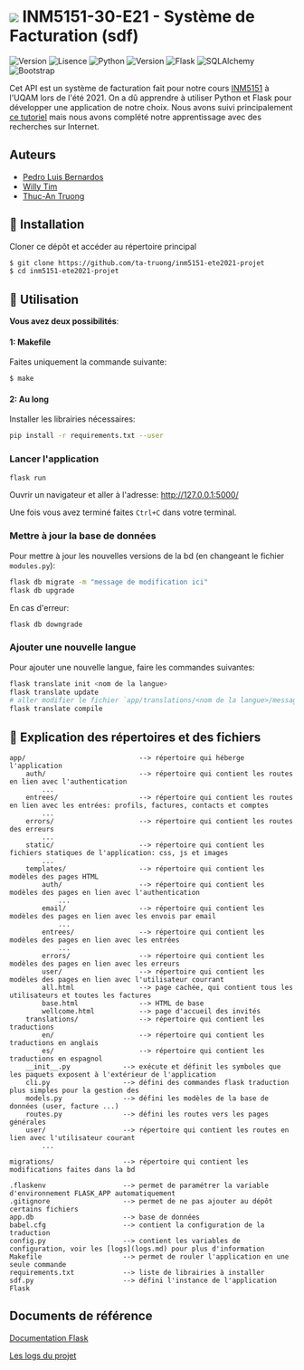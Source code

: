 # ![](app/static/favicon.ico) INM5151-30-E21 - Système de Facturation (sdf)

![Version](https://img.shields.io/badge/version-été2021-success?style=flat)
![Lisence](https://img.shields.io/badge/lisence-MIT-green?style=flat)
![Python](https://img.shields.io/badge/-Python-3776AB?style=flat&logo=Python&logoColor=white)
![Version](https://img.shields.io/badge/version-3.7|3.8|3.9-3776AB?style=flat&)
![Flask](https://img.shields.io/badge/framework-Flask-000000?style=flat&logo=Flask&logoColor=white)
![SQLAlchemy](https://img.shields.io/badge/db-SQLAlchemy-000000?style=flat&)
![Bootstrap](https://img.shields.io/badge/CSS-Bootstrap-7952B3?style=flat&logo=Bootstrap&logoColor=white)

Cet API est un système de facturation fait pour notre cours [INM5151](https://etudier.uqam.ca/cours?sigle=INM5151) à l'UQAM lors de l'été 2021. On a dû apprendre à utiliser Python et Flask pour développer une application de notre choix. Nous avons suivi principalement [ce tutoriel](https://blog.miguelgrinberg.com/post/the-flask-mega-tutorial-part-i-hello-world) mais nous avons complété notre apprentissage avec des recherches sur Internet.

## Auteurs

* [Pedro Luis Bernardos](https://www.linkedin.com/in/pedro-luis-bernardos/)
* [Willy Tim](https://www.linkedin.com/in/willy-tim/)
* [Thuc-An Truong](https://www.linkedin.com/in/thuc-an-truong-915941148/)

## :wrench: Installation

Cloner ce dépôt et accéder au répertoire principal

```bash
$ git clone https://github.com/ta-truong/inm5151-ete2021-projet
$ cd inm5151-ete2021-projet
```

## :shell: Utilisation

**Vous avez deux possibilités**:

#### 1: Makefile

Faites uniquement la commande suivante:

```bash
$ make
```

#### 2: Au long

Installer les librairies nécessaires:

```bash
pip install -r requirements.txt --user
```

### Lancer l'application

```bash
flask run
```

Ouvrir un navigateur et aller à l'adresse: <http://127.0.0.1:5000/>

Une fois vous avez terminé faites `Ctrl+C` dans votre terminal.

### Mettre à jour la base de données

Pour mettre à jour les nouvelles versions de la bd (en changeant le fichier `modules.py`):

```bash
flask db migrate -m "message de modification ici"
flask db upgrade
```

En cas d'erreur:

```bash
flask db downgrade
```

### Ajouter une nouvelle langue

Pour ajouter une nouvelle langue, faire les commandes suivantes:

```bash
flask translate init <nom de la langue>
flask translate update
# aller modifier le fichier `app/translations/<nom de la langue>/messages.po`
flask translate compile
```

## 📂 Explication des répertoires et des fichiers

```
app/                            --> répertoire qui héberge l'application
    auth/                       --> répertoire qui contient les routes en lien avec l'authentication
        ...
    entrees/                    --> répertoire qui contient les routes en lien avec les entrées: profils, factures, contacts et comptes
        ...
    errors/                     --> répertoire qui contient les routes des erreurs
        ...
    static/                     --> répertoire qui contient les fichiers statiques de l'application: css, js et images
        ...
    templates/                  --> répertoire qui contient les modèles des pages HTML
        auth/                   --> répertoire qui contient les modèles des pages en lien avec l'authentication
            ...
        email/                  --> répertoire qui contient les modèles des pages en lien avec les envois par email
            ...
        entrees/                --> répertoire qui contient les modèles des pages en lien avec les entrées
            ...
        errors/                 --> répertoire qui contient les modèles des pages en lien avec les erreurs
        user/                   --> répertoire qui contient les modèles des pages en lien avec l'utilisateur courrant
        all.html                --> page cachée, qui contient tous les utilisateurs et toutes les factures
        base.html               --> HTML de base
        wellcome.html           --> page d'accueil des invités
    translations/               --> répertoire qui contient les traductions
        en/                     --> répertoire qui contient les traductions en anglais
        es/                     --> répertoire qui contient les traductions en espagnol
    __init__.py             --> exécute et définit les symboles que les paquets exposent à l'extérieur de l'application
    cli.py                  --> défini des commandes flask traduction plus simples pour la gestion des 
    models.py               --> défini les modèles de la base de données (user, facture ...)
    routes.py               --> défini les routes vers les pages générales
    user/                   --> répertoire qui contient les routes en lien avec l'utilisateur courant
        ...

migrations/                 --> répertoire qui contient les modifications faites dans la bd

.flaskenv                   --> permet de paramétrer la variable d'environnement FLASK_APP automatiquement
.gitignore                  --> permet de ne pas ajouter au dépôt certains fichiers
app.db                      --> base de données
babel.cfg                   --> contient la configuration de la traduction
config.py                   --> contient les variables de configuration, voir les [logs](logs.md) pour plus d'information
Makefile                    --> permet de rouler l'application en une seule commande
requirements.txt            --> liste de librairies à installer
sdf.py                      --> défini l'instance de l'application Flask
```

## Documents de référence

[Documentation Flask](https://blog.miguelgrinberg.com/post/the-flask-mega-tutorial-part-i-hello-world)

[Les logs du projet](logs.md)
